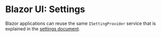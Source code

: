 # Blazor UI: Settings

Blazor applications can reuse the same `ISettingProvider` service that is explained in the [settings document](../../Settings.md).